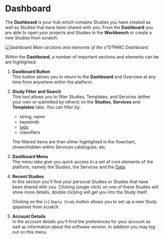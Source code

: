 # Dashboard 

The **Dashboard** is your hub which contains Studies you have created as well as Studies that have been shared with you. From the **Dashboard** you are able to open your projects and Studies in the **Workbench** or create a new Studies from scratch.

![dashboard](https://user-images.githubusercontent.com/28002886/153441248-38014b56-92c2-4605-a6c1-87f7b5308a85.png)
*Main sections and elements of the *o²S²PARC* Dashboard.*

Within the **Dashboard**, a number of important sections and elements can be are highlighted:

1. **Dashboard Button** <br/>
   This button allows you to return to the **Dashboard** and Overview at any time from anywhere within the platform.

2. **Study Filter and Search** <br/>
   This tool allows you to filter Studies, Templates, and Services (either your own or submitted by others) on the **Studies**, **Services** and **Templates** tabs. You can filter by:
      * string, name
      * keywords
      * [tags](/docs/platform_introduction/profile.md)
      * classifiers

   The filtered items are then either highlighted in the flowchart, shown/hidden within Services catalogues, etc. 

3. **Dashboard Menu** <br/>
   The menu tabs give you quick access to a set of core elements of the platform, namely the Studies, the Services and the [Data](/docs/platform_introduction/Data.md).

4. **Recent Studies** <br/>
   In this section you'll find your personal Studies or Studies that have been shared with you. Clicking (single click) on one of these Studies will show more details, double clicking will get you into the Study itself.<br/>

   Clicking on the (+) ```Empty Study``` button allows you to set up a new Study (pipeline) from scratch.

5. **Account Details** <br/>
    In the account details you'll find the preferences for your account as well as information about the software version. In addition you may log out on this menu.

